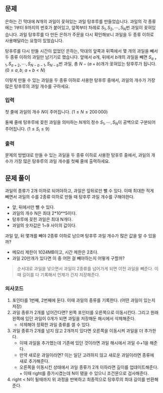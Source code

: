 ## 문제
은하는 긴 막대에 
$N$개의 과일이 꽂혀있는 과일 탕후루를 만들었습니다. 과일의 각 종류에는 
$1$부터 
$9$까지의 번호가 붙어있고, 앞쪽부터 차례로 
$S_1, S_2, \cdots, S_N$번 과일이 꽂혀있습니다. 과일 탕후루를 다 만든 은하가 주문을 다시 확인해보니 과일을 두 종류 이하로 사용해달라는 요청이 있었습니다.

탕후루를 다시 만들 시간이 없었던 은하는, 막대의 앞쪽과 뒤쪽에서 몇 개의 과일을 빼서 두 종류 이하의 과일만 남기기로 했습니다. 앞에서 
$a$개, 뒤에서 
$b$개의 과일을 빼면 
$S_{a+1}, S_{a+2}, \cdots, S_{N-b-1}, S_{N-b}$번 과일, 총 
$N-(a+b)$개가 꽂혀있는 탕후루가 됩니다. 
$(0 \le a, b;$ 
$a+b < N)$ 

이렇게 만들 수 있는 과일을 두 종류 이하로 사용한 탕후루 중에서, 과일의 개수가 가장 많은 탕후루의 과일 개수를 구하세요.

### 입력
첫 줄에 과일의 개수 
$N$이 주어집니다. 
$(1 \le N \le 200\,000)$ 

둘째 줄에 탕후루에 꽂힌 과일을 의미하는 
$N$개의 정수 
$S_1, \cdots, S_N$이 공백으로 구분되어 주어집니다. 
$(1 \le S_i \le 9)$ 

### 출력
문제의 방법대로 만들 수 있는 과일을 두 종류 이하로 사용한 탕후루 중에서, 과일의 개수가 가장 많은 탕후루의 과일 개수를 첫째 줄에 출력하세요.

## 문제 풀이
과일의 종류가 2개 이하로 되어야하고, 과일은 앞뒤로만 뺄 수 있다. 이때 최대한 적게 빼면서 과일의 수를 2종류 이하로 만들 때 탕후루 과일 개수를 구해야한다.

- 앞, 뒤에서만 뺄 수 있다.
- 과일의 개수 N은 최대 2*10**5이다. 
- 탕후루에 꽂힌 과일은 최대 N개다.
- 과일의 숫자값은 1~9 사이의 값이다.

과일 앞, 뒤 몇개를 빼야 2종류 이하로 남으며 탕후루 과일 개수가 많은 값을 알 수 있을까?

- 메모리 제한이 1024MB이고, 시간 제한은 2초다. 
- 과일 20만개가 있다면 이 중 어떤 걸 빼야하는지 어떻게 구할까?

> 순서대로 과일을 넣으면서 과일이 2종류를 넘어가게 되면 이전 과일을 빼준다. 이때 길이를 다 기록해서 언제가 긴지 저장해준다.

### 의사코드
1. 포인터를 1번째, 2번째에 둔다. 이때 과일의 종류를 기록한다. (어떤 과일이 있는지 저장)
2. 과일 종류가 2개를 넘어간다면? 왼쪽 포인터를 오른쪽으로 이동시킨다. 그리고 원래 왼쪽에 있던 과일이 0개가 되면 과일을 저장해둔 해시에서 삭제해준다.
    - 삭제해야 정확한 과일 종류를 셀 수 있다.
3. 과일 종류가 2개를 넘지 않고 2개까지 있다면 오른쪽을 이동시켜 과일을 더 추가한다.
    - 이때 과일을 추가했는데 기존에 있던 것이라면 과일 해시에서 과일 수+1을 해준다.
    - 만약 새로운 과일이라면? 이는 일단 고려하지 않고 새로운 과일이라면 종류에 새로 추가해준다.
    - 오른쪽을 이동시킨 상태에서 과일 종류가 2개 이하라면 길이를 업데이트해준다. + 이때 right를 증가시켰는데 N이 됐을 수 있으니 조건문으로 검사해준다.
4. right < N이 될때까지 위 과정을 반복하고 최종적으로 탕후루의 최대 길이를 반환해준다.